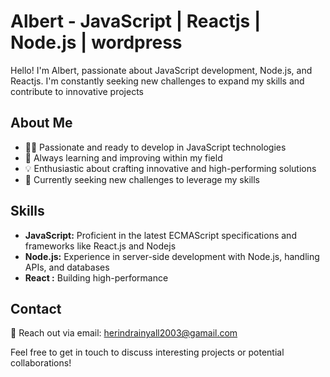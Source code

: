 # Albert - JavaScript | Reactjs | Node.js | wordpress

Hello! I'm Albert, passionate about JavaScript development, Node.js, and Reactjs. I'm constantly seeking new challenges to expand my skills and contribute to innovative projects

## About Me

- 👨‍💻 Passionate and ready to develop in JavaScript technologies
- 🌱 Always learning and improving within my field
- 💡 Enthusiastic about crafting innovative and high-performing solutions
- 🚀 Currently seeking new challenges to leverage my skills

## Skills

- **JavaScript:** Proficient in the latest ECMAScript specifications and frameworks like React.js and Nodejs
- **Node.js:** Experience in server-side development with Node.js, handling APIs, and databases
- **React :** Building high-performance

## Contact

📧 Reach out via email: herindrainyall2003@gamail.com

Feel free to get in touch to discuss interesting projects or potential collaborations!


